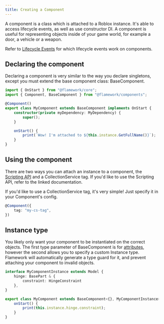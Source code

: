 ```yaml
---
title: Creating a Component
---
```


A component is a class which is attached to a Roblox instance.
It's able to access lifecycle events, as well as use constructor DI.
A component is useful for representing objects inside of your game world, for example a door, a vehicle or a weapon.

Refer to [Lifecycle Events](/docs/guides/lifecycle-events) for which lifecycle events work on components.

## Declaring the component

Declaring a component is very similar to the way you declare singletons, except you must extend the base component class: BaseComponent.
```ts
import { OnStart } from "@flamework/core";
import { Component, BaseComponent } from "@flamework/components";

@Component()
export class MyComponent extends BaseComponent implements OnStart {
	constructor(private myDependency: MyDependency) {
		super();
	}

	onStart() {
		print(`Wow! I'm attached to ${this.instance.GetFullName()}`);
	}
}
```

## Using the component

There are two ways you can attach an instance to a component, the [Scripting API](/docs/additional-modules/components/scripting-api) and a CollectionService tag. If you'd like to use the Scripting API, refer to the linked documentation.

If you'd like to use a CollectionService tag, it's very simple! Just specify it in your Component's config.
```ts
@Component({
	tag: "my-cs-tag",
})
```

## Instance type

You likely only want your component to be instantiated on the correct objects.
The first type parameter of BaseComponent is for [attributes](/docs/additional-modules/components/attributes), however the second allows you to specify a custom Instance type. Flamework will automatically generate a type guard for it, and prevent attaching your component to invalid objects.

```ts
interface MyComponentInstance extends Model {
	hinge: BasePart & {
		constraint: HingeConstraint
	},
}

export class MyComponent extends BaseComponent<{}, MyComponentInstance> implements OnStart {
	onStart() {
		print(this.instance.hinge.constraint);
	}
}
```

